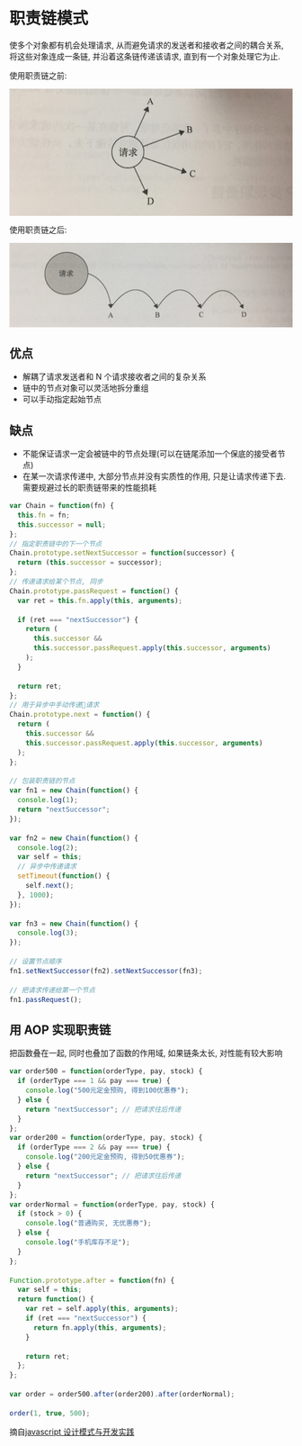 # 职责链模式

使多个对象都有机会处理请求, 从而避免请求的发送者和接收者之间的耦合关系, 将这些对象连成一条链, 并沿着这条链传递该请求, 直到有一个对象处理它为止.

使用职责链之前:

<img src="https://github.com/tzstone/MarkdownPhotos/blob/master/%E8%81%8C%E8%B4%A3%E9%93%BE-before.jpeg" align=center />

使用职责链之后:

<img src="https://github.com/tzstone/MarkdownPhotos/blob/master/%E8%81%8C%E8%B4%A3%E9%93%BE-after.jpeg" align=center />

## 优点

- 解耦了请求发送者和 N 个请求接收者之间的复杂关系
- 链中的节点对象可以灵活地拆分重组
- 可以手动指定起始节点

## 缺点

- 不能保证请求一定会被链中的节点处理(可以在链尾添加一个保底的接受者节点)
- 在某一次请求传递中, 大部分节点并没有实质性的作用, 只是让请求传递下去. 需要规避过长的职责链带来的性能损耗

```javascript
var Chain = function(fn) {
  this.fn = fn;
  this.successor = null;
};
// 指定职责链中的下一个节点
Chain.prototype.setNextSuccessor = function(successor) {
  return (this.successor = successor);
};
// 传递请求给某个节点, 同步
Chain.prototype.passRequest = function() {
  var ret = this.fn.apply(this, arguments);

  if (ret === "nextSuccessor") {
    return (
      this.successor &&
      this.successor.passRequest.apply(this.successor, arguments)
    );
  }

  return ret;
};
// 用于异步中手动传递请求
Chain.prototype.next = function() {
  return (
    this.successor &&
    this.successor.passRequest.apply(this.successor, arguments)
  );
};

// 包装职责链的节点
var fn1 = new Chain(function() {
  console.log(1);
  return "nextSuccessor";
});

var fn2 = new Chain(function() {
  console.log(2);
  var self = this;
  // 异步中传递请求
  setTimeout(function() {
    self.next();
  }, 1000);
});

var fn3 = new Chain(function() {
  console.log(3);
});

// 设置节点顺序
fn1.setNextSuccessor(fn2).setNextSuccessor(fn3);

// 把请求传递给第一个节点
fn1.passRequest();
```

## 用 AOP 实现职责链

把函数叠在一起, 同时也叠加了函数的作用域, 如果链条太长, 对性能有较大影响

```javascript
var order500 = function(orderType, pay, stock) {
  if (orderType === 1 && pay === true) {
    console.log("500元定金预购, 得到100优惠券");
  } else {
    return "nextSuccessor"; // 把请求往后传递
  }
};
var order200 = function(orderType, pay, stock) {
  if (orderType === 2 && pay === true) {
    console.log("200元定金预购, 得到50优惠券");
  } else {
    return "nextSuccessor"; // 把请求往后传递
  }
};
var orderNormal = function(orderType, pay, stock) {
  if (stock > 0) {
    console.log("普通购买, 无优惠券");
  } else {
    console.log("手机库存不足");
  }
};

Function.prototype.after = function(fn) {
  var self = this;
  return function() {
    var ret = self.apply(this, arguments);
    if (ret === "nextSuccessor") {
      return fn.apply(this, arguments);
    }

    return ret;
  };
};

var order = order500.after(order200).after(orderNormal);

order(1, true, 500);
```

摘自[javascript 设计模式与开发实践](https://book.douban.com/subject/26382780/)
